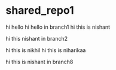 # shared_repo1
hi hello
hi hello in branch1
hi this is nishant

hi this nishant in branch2

hi this is nikhil
hi this is niharikaa

hi this is nishant in branch8
